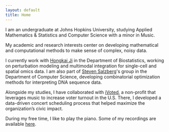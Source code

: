 ```yaml
---
layout: default
title: Home
---
```



I am an undergraduate at Johns Hopkins University, studying Applied Mathematics & Statistics and Computer Science with a minor in Music. 

My academic and research interests center on developing mathematical and computational methods to make sense of complex, noisy data.

I currently work with [Hongkai Ji](https://jilab.org/) in the Department of Biostatistics, working on perturbation modeling and multimodal integration for single-cell and spatial omics data. I am also part of [Steven Salzberg](https://salzberg-lab.org/)'s group in the Department of Computer Science, developing combinatorial optimization methods for interpreting DNA sequence data. 

Alongside my studies, I have collaborated with [iVoted](https://www.ivotedconcerts.org/), a non-profit that leverages music to increase voter turnout in the U.S. There, I developed a data-driven concert scheduling process that helped maximize the organization’s civic impact.

During my free time, I like to play the piano. Some of my recordings are available [here](/music). 

